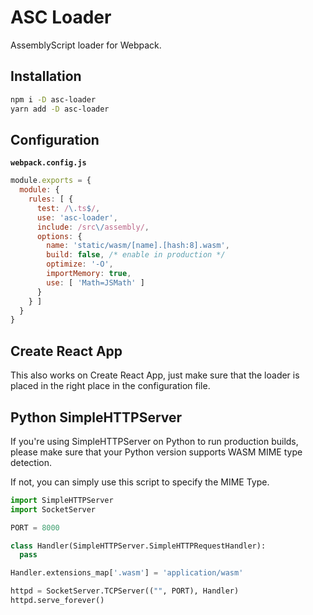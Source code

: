 # ASC Loader
AssemblyScript loader for Webpack.

## Installation

```bash
npm i -D asc-loader
yarn add -D asc-loader
```

## Configuration

**`webpack.config.js`**
```js
module.exports = {
  module: {
    rules: [ {
      test: /\.ts$/,
      use: 'asc-loader',
      include: /src\/assembly/,
      options: {
        name: 'static/wasm/[name].[hash:8].wasm',
        build: false, /* enable in production */
        optimize: '-O',
        importMemory: true,
        use: [ 'Math=JSMath' ]
      }
    } ]
  }
}
```

## Create React App

This also works on Create React App, just make sure that the loader is placed in the right place in the configuration file.

## Python SimpleHTTPServer

If you're using SimpleHTTPServer on Python to run production builds, please make sure that your Python version supports WASM MIME type detection.

If not, you can simply use this script to specify the MIME Type.

```python
import SimpleHTTPServer
import SocketServer

PORT = 8000

class Handler(SimpleHTTPServer.SimpleHTTPRequestHandler):
  pass

Handler.extensions_map['.wasm'] = 'application/wasm'

httpd = SocketServer.TCPServer(("", PORT), Handler)
httpd.serve_forever()
```
